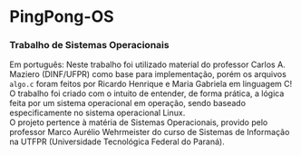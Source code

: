 # PingPong-OS #
### Trabalho de Sistemas Operacionais
Em português:
Neste trabalho foi utilizado material do professor Carlos A. Maziero (DINF/UFPR) como base para implementação, porém os arquivos `algo.c` foram feitos por Ricardo Henrique e Maria Gabriela em linguagem C!\
O trabalho foi criado com o intuito de entender, de forma prática, a lógica feita por um sistema operacional em operação, sendo baseado especificamente no sistema operacional Linux.\
O projeto pertence à matéria de Sistemas Operacionais, provido pelo professor Marco Aurélio Wehrmeister do curso de Sistemas de Informação na UTFPR (Universidade Tecnológica Federal do Paraná).
